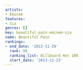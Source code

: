 ```yaml
---
artists:
- Eminem
features:
- Sia
genres: []
key: beautiful-pain-eminem-sia
name: Beautiful Pain
rankings:
- end_date: '2013-11-29'
  rank: 99
  ranking_list: Billboard Hot 100
  start_date: '2013-11-23'
---
```


